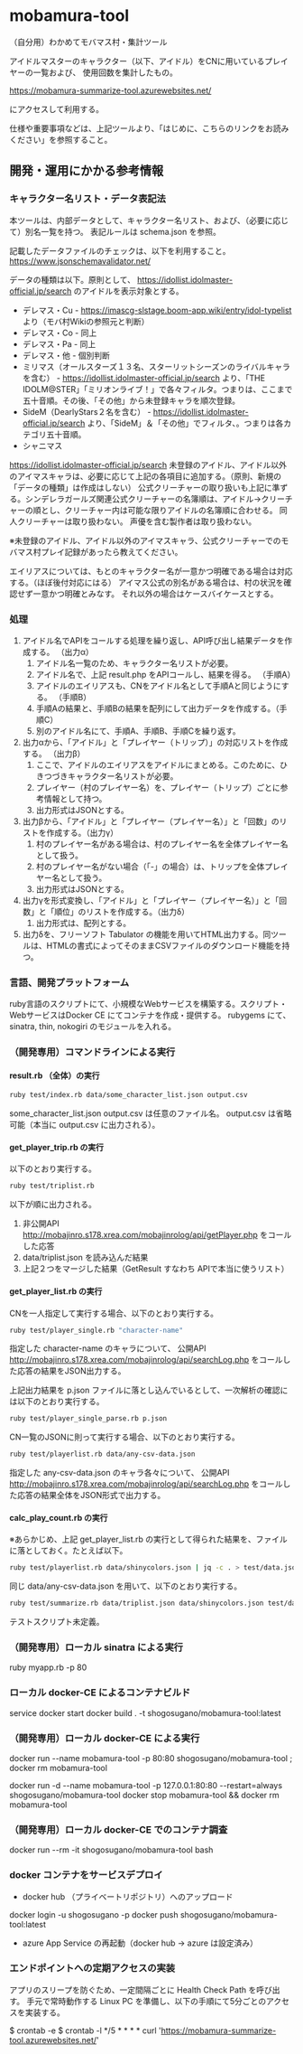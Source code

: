 # mobamura-tool
（自分用）わかめてモバマス村・集計ツール

アイドルマスターのキャラクター（以下、アイドル）をCNに用いているプレイヤーの一覧および、
使用回数を集計したもの。

https://mobamura-summarize-tool.azurewebsites.net/

にアクセスして利用する。

仕様や重要事項などは、上記ツールより、「はじめに、こちらのリンクをお読みください」を参照すること。

## 開発・運用にかかる参考情報

### キャラクター名リスト・データ表記法

本ツールは、内部データとして、キャラクター名リスト、および、（必要に応じて）別名一覧を持つ。
表記ルールは schema.json を参照。

記載したデータファイルのチェックは、以下を利用すること。
https://www.jsonschemavalidator.net/

データの種類は以下。原則として、 https://idollist.idolmaster-official.jp/search のアイドルを表示対象とする。

* デレマス・Cu - https://imascg-slstage.boom-app.wiki/entry/idol-typelist より（モバ村Wikiの参照元と判断）
* デレマス・Co - 同上
* デレマス・Pa - 同上
* デレマス・他 - 個別判断
* ミリマス（オールスターズ１３名、スターリットシーズンのライバルキャラを含む） - https://idollist.idolmaster-official.jp/search より、「THE IDOLM@STER」「ミリオンライブ！」で各々フィルタ。つまりは、ここまで五十音順。その後、「その他」から未登録キャラを順次登録。
* SideM（DearlyStars２名を含む） - https://idollist.idolmaster-official.jp/search より、「SideM」＆「その他」でフィルタ、。つまりは各カテゴリ五十音順。
* シャニマス

https://idollist.idolmaster-official.jp/search 未登録のアイドル、アイドル以外のアイマスキャラは、必要に応じて上記の各項目に追加する。（原則、新規の「データの種類」は作成はしない）
公式クリーチャーの取り扱いも上記に準ずる。シンデレラガールズ関連公式クリーチャーの名簿順は、アイドル→クリーチャーの順とし、クリーチャー内は可能な限りアイドルの名簿順に合わせる。
同人クリーチャーは取り扱わない。
声優を含む製作者は取り扱わない。

※未登録のアイドル、アイドル以外のアイマスキャラ、公式クリーチャーでのモバマス村プレイ記録があったら教えてください。

エイリアスについては、もとのキャラクター名が一意かつ明確である場合は対応する。（ほぼ後付対応にはる）
アイマス公式の別名がある場合は、村の状況を確認せず一意かつ明確とみなす。
それ以外の場合はケースバイケースとする。

### 処理

1. アイドル名でAPIをコールする処理を繰り返し、API呼び出し結果データを作成する。 （出力α）
   1. アイドル名一覧のため、キャラクター名リストが必要。
   1. アイドル名で、上記 result.php をAPIコールし、結果を得る。 （手順A）
   1. アイドルのエイリアスも、CNをアイドル名として手順Aと同じようにする。 （手順B）
   1. 手順Aの結果と、手順Bの結果を配列にして出力データを作成する。（手順C）
   1. 別のアイドル名にて、手順A、手順B、手順Cを繰り返す。
1. 出力αから、「アイドル」と「プレイヤー（トリップ）」の対応リストを作成する。 （出力β）
   1. ここで、アイドルのエイリアスをアイドルにまとめる。このために、ひきつづきキャラクター名リストが必要。
   1. プレイヤー（村のプレイヤー名）を、プレイヤー（トリップ）ごとに参考情報として持つ。
   1. 出力形式はJSONとする。
1. 出力βから、「アイドル」と「プレイヤー（プレイヤー名）」と「回数」のリストを作成する。（出力γ）
   1. 村のプレイヤー名がある場合は、村のプレイヤー名を全体プレイヤー名として扱う。
   1. 村のプレイヤー名がない場合（「-」の場合）は、トリップを全体プレイヤー名として扱う。
   1. 出力形式はJSONとする。
1. 出力γを形式変換し、「アイドル」と「プレイヤー（プレイヤー名）」と「回数」と「順位」のリストを作成する。（出力δ）
   1. 出力形式は、配列とする。
1. 出力δを、フリーソフト Tabulator の機能を用いてHTML出力する。同ツールは、HTMLの書式によってそのままCSVファイルのダウンロード機能を持つ。

### 言語、開発プラットフォーム

ruby言語のスクリプトにて、小規模なWebサービスを構築する。スクリプト・WebサービスはDocker CE にてコンテナを作成・提供する。
rubygems にて、sinatra, thin, nokogiri のモジュールを入れる。

### （開発専用）コマンドラインによる実行

#### result.rb （全体）の実行

```sh
ruby test/index.rb data/some_character_list.json output.csv
```

some_character_list.json output.csv は任意のファイル名。
output.csv は省略可能（本当に output.csv に出力される）。

#### get_player_trip.rb の実行

以下のとおり実行する。

```sh
ruby test/triplist.rb
```

以下が順に出力される。

1. 非公開API http://mobajinro.s178.xrea.com/mobajinrolog/api/getPlayer.php をコールした応答
1. data/triplist.json を読み込んだ結果
1. 上記２つをマージした結果（GetResult すなわち APIで本当に使うリスト）

#### get_player_list.rb の実行

CNを一人指定して実行する場合、以下のとおり実行する。

```sh
ruby test/player_single.rb "character-name"
```

指定した character-name のキャラについて、
公開API http://mobajinro.s178.xrea.com/mobajinrolog/api/searchLog.php をコールした応答の結果をJSON出力する。

上記出力結果を p.json ファイルに落とし込んでいるとして、一次解析の確認には以下のとおり実行する。

```sh
ruby test/player_single_parse.rb p.json
```

CN一覧のJSONに則って実行する場合、以下のとおり実行する。

```sh
ruby test/playerlist.rb data/any-csv-data.json 
```

指定した any-csv-data.json のキャラ各々について、
公開API http://mobajinro.s178.xrea.com/mobajinrolog/api/searchLog.php をコールした応答の結果全体をJSON形式で出力する。

#### calc_play_count.rb の実行

※あらかじめ、上記 get_player_list.rb の実行として得られた結果を、ファイルに落としておく。たとえば以下。

```sh
ruby test/playerlist.rb data/shinycolors.json | jq -c . > test/data.json
```

同じ data/any-csv-data.json を用いて、以下のとおり実行する。

```sh
ruby test/summarize.rb data/triplist.json data/shinycolors.json test/data.json
```

テストスクリプト未定義。

### （開発専用）ローカル sinatra による実行

ruby myapp.rb -p 80

### ローカル docker-CE によるコンテナビルド

service docker start
docker build . -t shogosugano/mobamura-tool:latest

### （開発専用）ローカル docker-CE による実行

docker run --name mobamura-tool -p 80:80 shogosugano/mobamura-tool ; docker rm mobamura-tool

docker run -d --name mobamura-tool -p 127.0.0.1:80:80 --restart=always shogosugano/mobamura-tool
docker stop mobamura-tool && docker rm mobamura-tool

### （開発専用）ローカル docker-CE でのコンテナ調査
docker run --rm -it shogosugano/mobamura-tool bash

### docker コンテナをサービスデプロイ

* docker hub （プライベートリポジトリ）へのアップロード

docker login -u shogosugano -p <XXX>
docker push shogosugano/mobamura-tool:latest

* azure App Service の再起動（docker hub -> azure は設定済み）

### エンドポイントへの定期アクセスの実装

アプリのスリープを防ぐため、一定間隔ごとに Health Check Path を呼び出す。
手元で常時動作する Linux PC を準備し、以下の手順にて5分ごとのアクセスを実装する。

$ crontab -e
$ crontab -l
*/5 * * * * curl 'https://mobamura-summarize-tool.azurewebsites.net/'
